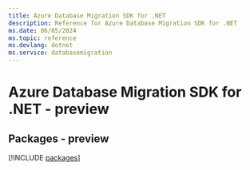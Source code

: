 ```yaml
---
title: Azure Database Migration SDK for .NET
description: Reference for Azure Database Migration SDK for .NET
ms.date: 06/05/2024
ms.topic: reference
ms.devlang: dotnet
ms.service: databasemigration
---
```

# Azure Database Migration SDK for .NET - preview
## Packages - preview
[!INCLUDE [packages](database-migration-index.md)]